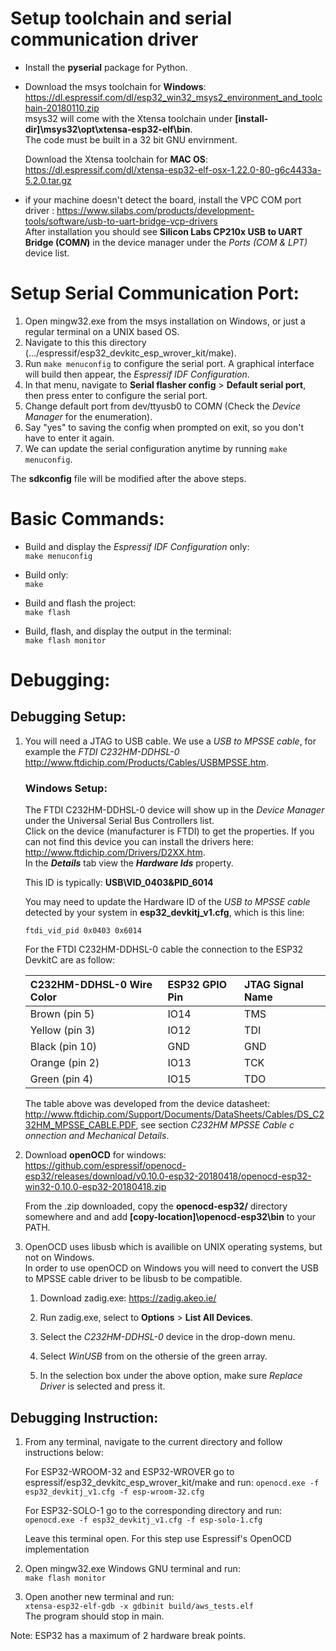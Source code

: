 # Setup toolchain and serial communication driver

* Install the **pyserial** package for Python.

* Download the msys toolchain for **Windows**: https://dl.espressif.com/dl/esp32_win32_msys2_environment_and_toolchain-20180110.zip  
  msys32 will come with the Xtensa toolchain under **[install-dir]\msys32\opt\xtensa-esp32-elf\bin**.  
  The code must be built in a 32 bit GNU envirnment. 
    
  Download the Xtensa toolchain for **MAC OS**: https://dl.espressif.com/dl/xtensa-esp32-elf-osx-1.22.0-80-g6c4433a-5.2.0.tar.gz

* if your machine doesn't detect the board, install the VPC COM port driver : https://www.silabs.com/products/development-tools/software/usb-to-uart-bridge-vcp-drivers  
  After installation you should see **Silicon Labs CP210x USB to UART Bridge (COM*N*)** in the device manager under the *Ports (COM & LPT)* device list.

# Setup Serial Communication Port:

1. Open mingw32.exe from the msys installation on Windows, or just a regular terminal on a UNIX based OS.
2. Navigate to this this directory (.../espressif/esp32_devkitc_esp_wrover_kit/make).
3. Run `make menuconfig` to configure the serial port. A graphical interface will build then appear, the *Espressif IDF Configuration*. 
4. In that menu, navigate to **Serial flasher config** > **Default serial port**, then press enter to configure the serial port.
5. Change default port from dev/ttyusb0 to COM*N* (Check the *Device Manager* for the enumeration). 
6. Say "yes" to saving the config when prompted on exit, so you don't have to enter it again.
7. We can update the serial configuration anytime by running `make menuconfig`.

The **sdkconfig** file will be modified after the above steps.

# Basic Commands:

- Build and display the *Espressif IDF Configuration* only:   
  `make menuconfig`
    
- Build only:  
  `make`  
    
- Build and flash the project:  
  `make flash`  
    
- Build, flash, and display the output in the terminal:  
  `make flash monitor`  
  
# Debugging:

## Debugging Setup:

1. You will need a JTAG to USB cable. We use a *USB to MPSSE cable*, for example the *FTDI C232HM-DDHSL-0* http://www.ftdichip.com/Products/Cables/USBMPSSE.htm.  
  
   ### **Windows Setup:**
   The FTDI C232HM-DDHSL-0 device will show up in the *Device Manager* under the Universal Serial Bus Controllers list.  
   Click on the device (manufacturer is FTDI) to get the properties. If you can not find this device you can install the drivers here: http://www.ftdichip.com/Drivers/D2XX.htm.  
   In the ***Details*** tab view the ***Hardware Ids*** property.
   
   This ID is typically: **USB\VID_0403&PID_6014**

   You may need to update the Hardware ID of the *USB to MPSSE cable* detected by your system in **esp32_devkitj_v1.cfg**, which is this line:

   `ftdi_vid_pid 0x0403 0x6014`

   For the FTDI C232HM-DDHSL-0 cable the connection to the ESP32 DevkitC are as follow:

   | C232HM-DDHSL-0 Wire Color | ESP32 GPIO Pin | JTAG Signal Name |
   |:--------------------------|:---------------|:-----------------|
   | Brown (pin 5)             | IO14           | TMS              |
   | Yellow (pin 3)            | IO12           | TDI              |
   | Black (pin 10)            | GND            | GND              |
   | Orange (pin 2)            | IO13           | TCK              |
   | Green (pin 4)             | IO15           | TDO              |

   The table above was developed from the device datasheet: http://www.ftdichip.com/Support/Documents/DataSheets/Cables/DS_C232HM_MPSSE_CABLE.PDF, see section *C232HM MPSSE Cable c onnection and Mechanical Details*.

2. Download **openOCD** for windows: https://github.com/espressif/openocd-esp32/releases/download/v0.10.0-esp32-20180418/openocd-esp32-win32-0.10.0-esp32-20180418.zip
   
   From the .zip downloaded, copy the **openocd-esp32/** directory somewhere and and add **[copy-location]\openocd-esp32\bin** to your PATH.

3. OpenOCD uses libusb which is availible on UNIX operating systems, but not on Windows.  
   In order to use openOCD on Windows you will need to convert the USB to MPSSE cable driver to be libusb to be compatible.  
  
   1. Download zadig.exe: https://zadig.akeo.ie/

   2. Run zadig.exe, select to **Options** > **List All Devices**.

   3. Select the *C232HM-DDHSL-0* device in the drop-down menu.

   4. Select *WinUSB* from on the othersie of the green array.

   5. In the selection box under the above option, make sure *Replace Driver* is selected and press it.

## Debugging Instruction:

1. From any terminal, navigate to the current directory and follow instructions below:

   For ESP32-WROOM-32 and ESP32-WROVER go to espressif/esp32_devkitc_esp_wrover_kit/make and run:
  `openocd.exe -f esp32_devkitj_v1.cfg -f esp-wroom-32.cfg`  
   
   For ESP32-SOLO-1 go to the corresponding directory and run:
  `openocd.exe -f esp32_devkitj_v1.cfg -f esp-solo-1.cfg` 
  
   Leave this terminal open. For this step use Espressif's OpenOCD implementation 
  
2. Open mingw32.exe Windows GNU terminal and run:  
  `make flash monitor`  
  
3. Open another new terminal and run:  
  `xtensa-esp32-elf-gdb -x gdbinit build/aws_tests.elf`  
  The program should stop in main.

Note: ESP32 has a maximum of 2 hardware break points.
